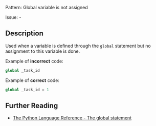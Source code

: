 Pattern: Global variable is not assigned

Issue: -

## Description

Used when a variable is defined through the `global` statement but no assignment to this variable is done.


Example of **incorrect** code:

```python
global _task_id
```

Example of **correct** code:

```python
global _task_id = 1
```

## Further Reading

* [The Python Language Reference - The global statement](https://docs.python.org/2/reference/simple_stmts.html#the-global-statement)
